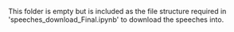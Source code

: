 This folder is empty but is included as the file structure required in 'speeches_download_Final.ipynb' to download the speeches into.
